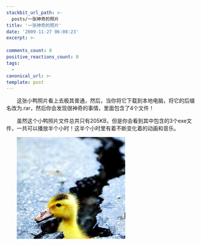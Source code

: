 ```yaml
---
stackbit_url_path: >-
  posts/一张神奇的照片
title: '一张神奇的照片'
date: '2009-11-27 06:08:23'
excerpt: >-
  
comments_count: 0
positive_reactions_count: 0
tags: 
  - 
canonical_url: >-
template: post
---
```

<div style="text-indent: 2em;"><p>这张小鸭照片看上去极其普通，然后，当你将它下载到本地电脑，将它的后缀名改为.rar，然后你会发现很神奇的事情，里面包含了4个文件！</p><p>虽然这个小鸭照片文件总共只有205KB，但是你会看到其中包含的3个exe文件，一共可以播放半个小时！这半个小时里有着不断变化着的动画和音乐。</p><p><span class="Apple-style-span" style="background-color: rgb(255, 255, 255); "><img onload="ResizeImage(this,520)" src="https://raw.githubusercontent.com/Jeff-Tian/blogengine.net/master/Source/BlogEngine/BlogEngine.NET/App_Data/files/image_396.png" alt="" title=""></span></p></div>